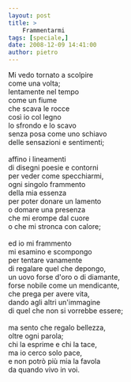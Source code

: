 ```yaml
---
layout: post
title: >
    Frammentarmi
tags: [speciale,]
date: 2008-12-09 14:41:00
author: pietro
---
```

Mi vedo tornato a scolpire<br/>come una volta;<br/>lentamente nel tempo<br/>come un fiume<br/>che scava le rocce<br/>così io col legno<br/>lo sfrondo e lo scavo<br/>senza posa come uno schiavo<br/>delle sensazioni e sentimenti;<br/><br/>affino i lineamenti<br/>di disegni poesie e contorni<br/>per veder come specchiarmi,<br/>ogni singolo frammento<br/>della mia essenza<br/>per poter donare un lamento<br/>o domare una presenza<br/>che mi erompe dal cuore<br/>o che mi stronca con calore;<br/><br/>ed io mi frammento<br/>mi esamino e scompongo<br/>per tentare vanamente<br/>di regalare quel che depongo,<br/>un uovo forse d'oro o di diamante,<br/>forse nobile come un mendicante,<br/>che prega per avere vita,<br/>dando agli altri un'immagine<br/>di quel che non si vorrebbe essere;<br/><br/>ma sento che regalo bellezza,<br/>oltre ogni parola;<br/>chi la esprime e chi la tace,<br/>ma io cerco solo pace,<br/>e non potrò più mia la favola<br/>da quando vivo in voi.
